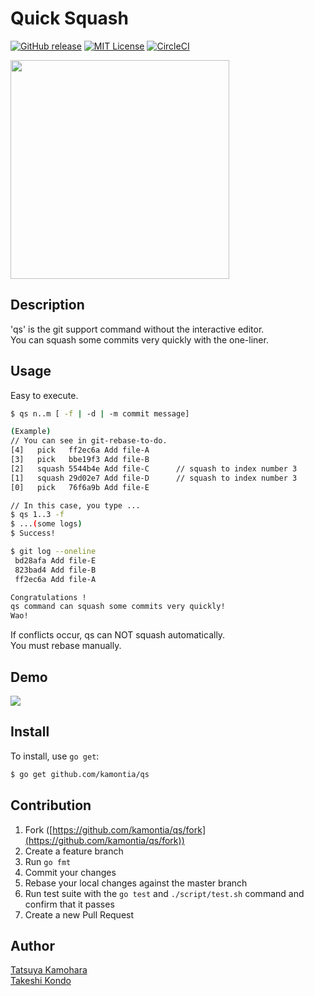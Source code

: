# Quick Squash
[![GitHub release](https://img.shields.io/github/release/kamontia/qs/all.svg?style=flat-square)][release]
[![MIT License](https://img.shields.io/badge/license-MIT-blue.svg?style=flat-square)][license]
[![CircleCI](https://circleci.com/gh/kamontia/qs.svg?style=svg)][status]

[release]: https://github.com/kamontia/qs/releases
[license]: https://github.com/kamontia/qs/blob/master/LICENSE
[status]: https://circleci.com/gh/kamontia/qs

<div align="left"><img src="https://github.com/kamontia/qs/blob/assets/assets/logo_transparent.png" width="350px"></div>

## Description
'qs' is the git support command without the interactive editor.  
You can squash some commits very quickly with the one-liner.

## Usage
Easy to execute.

```bash
$ qs n..m [ -f | -d | -m commit message]

(Example) 
// You can see in git-rebase-to-do.
[4]   pick   ff2ec6a Add file-A 
[3]   pick   bbe19f3 Add file-B
[2]   squash 5544b4e Add file-C      // squash to index number 3
[1]   squash 29d02e7 Add file-D      // squash to index number 3
[0]   pick   76f6a9b Add file-E  

// In this case, you type ...
$ qs 1..3 -f
$ ...(some logs)
$ Success!

$ git log --oneline 
 bd28afa Add file-E
 823bad4 Add file-B
 ff2ec6a Add file-A

Congratulations !
qs command can squash some commits very quickly!
Wao!

```
If conflicts occur, qs can NOT squash automatically.  
You must rebase manually.

## Demo
![](https://github.com/kamontia/qs/blob/assets/assets/qs-demo.gif)

## Install

To install, use `go get`:

```bash
$ go get github.com/kamontia/qs
```

## Contribution

1. Fork ([https://github.com/kamontia/qs/fork](https://github.com/kamontia/qs/fork))
2. Create a feature branch
3. Run `go fmt`
4. Commit your changes
5. Rebase your local changes against the master branch
6. Run test suite with the `go test` and `./script/test.sh` command and confirm that it passes
7. Create a new Pull Request

## Author

[Tatsuya Kamohara](https://github.com/kamontia)  
[Takeshi Kondo](https://github.com/chaspy)
